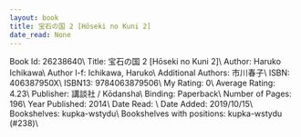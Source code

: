 ```yaml
---
layout: book
title: 宝石の国 2 [Hōseki no Kuni 2]
date_read: None
---
```


Book Id: 26238640\ 
Title: 宝石の国 2 [Hōseki no Kuni 2]\ 
Author: Haruko Ichikawa\ 
Author l-f: Ichikawa, Haruko\ 
Additional Authors: 市川春子\ 
ISBN: 406387950X\ 
ISBN13: 9784063879506\ 
My Rating: 0\ 
Average Rating: 4.23\ 
Publisher: 講談社 / Kōdansha\ 
Binding: Paperback\ 
Number of Pages: 196\ 
Year Published: 2014\ 
Date Read: \ 
Date Added: 2019/10/15\ 
Bookshelves: kupka-wstydu\ 
Bookshelves with positions: kupka-wstydu (#238)\ 

